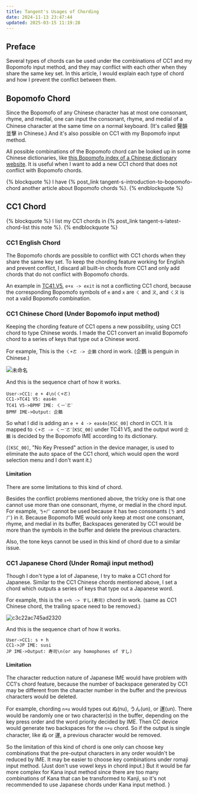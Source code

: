 ```yaml
---
title: Tangent's Usages of Chording
date: 2024-11-13 23:47:44
updated: 2025-03-15 11:19:28
---
```


## Preface

Several types of chords can be used under the combinations of CC1 and my Bopomofo input method, and they may conflict with each other when they share the same key set. In this article, I would explain each type of chord and how I prevent the conflict between them.

## Bopomofo Chord

Since the Bopomofo of any Chinese character has at most one consonant, rhyme, and medial, one can input the consonant, rhyme, and medial of a Chinese character at the same time on a normal keyboard. (It's called 聲韻並擊 in Chinese.) And it's also possible on CC1 with my Bopomofo input method. 

All possible combinations of the Bopomofo chord can be looked up in some Chinese dictionaries, like [this Bopomofo index of a Chinese dictionary website](https://www.zdic.net/zd/zy/). It is useful when I want to add a new CC1 chord that does not conflict with Bopomofo chords.

{% blockquote %}
I have {% post_link tangent-s-introduction-to-bopomofo-chord another article about Bopomofo chords %}.
{% endblockquote %}

## CC1 Chord

{% blockquote %}
I list my CC1 chords in {% post_link tangent-s-latest-chord-list this note %}.
{% endblockquote %}

### CC1 English Chord

The Bopomofo chords are possible to conflict with CC1 chords when they share the same key set. To keep the chording feature working for English and prevent conflict, I discard all built-in chords from CC1 and only add chords that do not conflict with Bopomofo chords. 

An example in [TC41.V5](/@andy23512/HJRUbUH4n#V5-Latest), `e+x -> exit` is not a conflicting CC1 chord, because the corresponding Bopomofo symbols of `e` and `x` are `ㄑ` and `ㄡ`, and `ㄑㄡ` is not a valid Bopomofo combination.

### CC1 Chinese Chord (Under Bopomofo input method)

Keeping the chording feature of CC1 opens a new possibility, using CC1 chord to type Chinese words. I made the CC1 convert an invalid Bopomofo chord to a series of keys that type out a Chinese word.

For example, This is the `ㄑ+ㄜ -> 企鵝` chord in work. (企鵝 is penguin in Chinese.)

![未命名](https://hackmd.io/_uploads/SkBHwn2_T.gif)

And this is the sequence chart of how it works.

```sequence
User->CC1: e + 4\n(ㄑ+ㄜ)
CC1->TC41 V5: eas4n
TC41 V5->BPMF IME: ㄑㄧˋㄜˊ
BPMF IME->Output: 企鵝
```

So what I did is adding an `e + 4 -> eas4n[KSC_00]` chord in CC1. It is mapped to `ㄑ+ㄜ -> ㄑㄧˋㄜˊ[KSC_00]` under TC41 V5, and the output word `企鵝` is decided by the Bopomofo IME according to its dictionary.

(`[KSC_00]`, "No Key Pressed" action in the device manager, is used to eliminate the auto space of the CC1 chord, which would open the word selection menu and I don't want it.)

#### Limitation

There are some limitations to this kind of chord. 

Besides the conflict problems mentioned above, the tricky one is that one cannot use more than one consonant, rhyme, or medial in the chord input. For example, `ㄋ+ㄏ` cannot be used because it has two consonants (`ㄋ` and `ㄏ`) in it. Because Bopomofo IME would only keep at most one consonant, rhyme, and medial in its buffer, Backspaces generated by CC1 would be more than the symbols in the buffer and delete the previous characters.

Also, the tone keys cannot be used in this kind of chord due to a similar issue.

### CC1 Japanese Chord (Under Romaji input method)

Though I don't type a lot of Japanese, I try to make a CC1 chord for Japanese. Similar to the CC1 Chinese chords mentioned above, I set a chord which outputs a series of keys that type out a Japanese word.

For example, this is the `s+h -> すし(寿司)` chord in work. (same as CC1 Chinese chord, the trailing space need to be removed.)

![c3c22ac745ad2320](https://hackmd.io/_uploads/HkPjpxeCa.gif)

And this is the sequence chart of how it works.

```sequence
User->CC1: s + h
CC1->JP IME: susi
JP IME->Output: 寿司\n(or any homophones of すし)
```

#### Limitation

The character reduction nature of Japanese IME would have problem with CC1's chord feature, because the number of backspace generated by CC1 may be different from the character number in the buffer and the previous characters would be deleted.

For example, chording `n+u` would types out ぬ(nu), うん(un), or 運(un). There would be randomly one or two character(s) in the buffer, depending on the key press order and the word priority decided by IME. Then CC device would generate two backspaces for the `n+u` chord. So if the output is single character, like ぬ or 運, a previous character would be removed.

So the limitation of this kind of chord is one only can choose key combinations that the pre-output characters in any order wouldn't be reduced by IME. It may be easier to choose key combinations under romaji input method. (Just don't use vowel keys in chord input.) But it would be far more complex for Kana input method since there are too many combinations of Kana that can be transformed to Kanji, so it's not recommended to use Japanese chords under Kana input method. }
